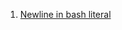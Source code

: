  1. [Newline in bash literal]
 
[Newline in bash literal]: https://stackoverflow.com/a/13192701/8375400
